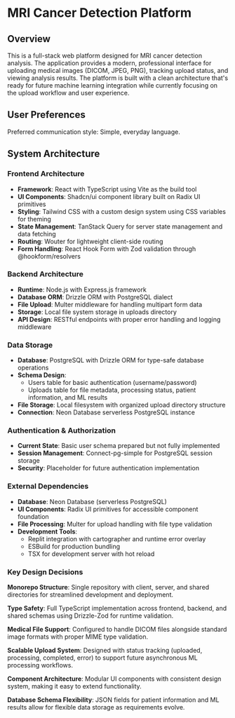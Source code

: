 # MRI Cancer Detection Platform

## Overview

This is a full-stack web platform designed for MRI cancer detection analysis. The application provides a modern, professional interface for uploading medical images (DICOM, JPEG, PNG), tracking upload status, and viewing analysis results. The platform is built with a clean architecture that's ready for future machine learning integration while currently focusing on the upload workflow and user experience.

## User Preferences

Preferred communication style: Simple, everyday language.

## System Architecture

### Frontend Architecture
- **Framework**: React with TypeScript using Vite as the build tool
- **UI Components**: Shadcn/ui component library built on Radix UI primitives
- **Styling**: Tailwind CSS with a custom design system using CSS variables for theming
- **State Management**: TanStack Query for server state management and data fetching
- **Routing**: Wouter for lightweight client-side routing
- **Form Handling**: React Hook Form with Zod validation through @hookform/resolvers

### Backend Architecture
- **Runtime**: Node.js with Express.js framework
- **Database ORM**: Drizzle ORM with PostgreSQL dialect
- **File Upload**: Multer middleware for handling multipart form data
- **Storage**: Local file system storage in uploads directory
- **API Design**: RESTful endpoints with proper error handling and logging middleware

### Data Storage
- **Database**: PostgreSQL with Drizzle ORM for type-safe database operations
- **Schema Design**: 
  - Users table for basic authentication (username/password)
  - Uploads table for file metadata, processing status, patient information, and ML results
- **File Storage**: Local filesystem with organized upload directory structure
- **Connection**: Neon Database serverless PostgreSQL instance

### Authentication & Authorization
- **Current State**: Basic user schema prepared but not fully implemented
- **Session Management**: Connect-pg-simple for PostgreSQL session storage
- **Security**: Placeholder for future authentication implementation

### External Dependencies
- **Database**: Neon Database (serverless PostgreSQL)
- **UI Components**: Radix UI primitives for accessible component foundation
- **File Processing**: Multer for upload handling with file type validation
- **Development Tools**: 
  - Replit integration with cartographer and runtime error overlay
  - ESBuild for production bundling
  - TSX for development server with hot reload

### Key Design Decisions

**Monorepo Structure**: Single repository with client, server, and shared directories for streamlined development and deployment.

**Type Safety**: Full TypeScript implementation across frontend, backend, and shared schemas using Drizzle-Zod for runtime validation.

**Medical File Support**: Configured to handle DICOM files alongside standard image formats with proper MIME type validation.

**Scalable Upload System**: Designed with status tracking (uploaded, processing, completed, error) to support future asynchronous ML processing workflows.

**Component Architecture**: Modular UI components with consistent design system, making it easy to extend functionality.

**Database Schema Flexibility**: JSON fields for patient information and ML results allow for flexible data storage as requirements evolve.